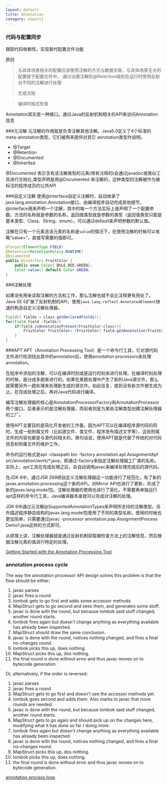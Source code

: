 ```yaml
---
layout: default
title: Annotation
category: aspectj
---
```


### 代码与配置同步

跟踪代码依赖性，实现替代配置文件功能

原则

>与具体场景相关的配置应该使用注解的方式与数据关联，与具体场景无关的配置放于配置文件中。
>通过设置注解的@Retention级别在运行时使用反射对不同的注解进行处理

>生成文档

>编译时格式检查

Annotation其实是一种接口。通过Java的反射机制相关的API来访问Annotation信息

###元注解
元注解的作用就是负责注解其他注解。Java5.0定义了4个标准的meta-annotation类型，它们被用来提供对其它 annotation类型作说明。

* @Target
* @Retention
* @Documented
* @Inherited

@Documented 表示含有该注解类型的元素(带有注释的)会通过javadoc或类似工具进行文档化,类型声明是用@Documented 来注解的，这种类型的注解被作为被标注的程序成员的公共API

###自定义注解
使用@interface自定义注解时，自动继承了java.lang.annotation.Annotation接口，由编译程序自动完成其他细节。@interface用来声明一个注解，其中的每一个方法实际上是声明了一个配置参数。方法的名称就是参数的名称，返回值类型就是参数的类型（返回值类型只能是基本类型、Class、String、enum）。可以通过default来声明参数的默认值。

注解在只有一个元素且该元素的名称是`value`的情况下，在使用注解的时候可以省略“value=”，直接写需要的值即可。

```java
@Target(ElementType.FIELD)
@Retention(RetentionPolicy.RUNTIME)
@Documented
public @interface FruitColor {
    public enum Color{ BULE,RED,GREEN};
    Color value() default Color.GREEN;
}
```

###注解处理

如果没有用来读取注解的方法和工作，那么注解也就不会比注释更有用处了。Java SE 5扩展了反射机制的API，使用`java.lang.reflect.AnnotatedElement`快速的构造自定义注解处理器。

```java
Field[] fields = clazz.getDeclaredFields();
for(Field field :fields){
	if(field.isAnnotationPresent(FruitColor.class)){ 
		FruitColor fruitColor= (FruitColor) field.getAnnotation(FruitColor.class);           
	}
}
```

###APT
APT（Annotation Processing Tool）是一个命令行工具，它对源代码文件进行检测找出其中的annotation后，使用annotation processors来处理annotation。

在程序中添加的注解，可以在编译时刻或是运行时刻来进行处理。在编译时刻处理的时候，是分成多趟来进行的。如果在某趟处理中产生了新的Java源文件，那么就需要另外一趟处理来处理新生成的源文件。如此往复，直到没有新文件被生成为止。在完成处理之后，再对Java代码进行编译。

编写注解处理器的核心是AnnotationProcessorFactory和AnnotationProcessor两个接口。后者表示的是注解处理器，而前者则是为某些注解类型创建注解处理器的工厂。

使用APT主要目的是简化开发者的工作量，因为APT可以在编译程序源代码的同时，生成一些附属文件（比如源文件、类文件、程序发布描述文字等），这些附属文件的内容也都是与源代码相关的。换句话说，使用APT就是代替了传统的对代码信息和附属文件的维护工作。

命令的运行格式是apt -classpath bin -factory annotation.apt.AssignmentApf src/annotation/work/*.java，即通过-factory来指定注解处理器工厂类的名称。实际上，apt工具在完成处理之后，会自动调用javac来编译处理完成后的源代码。

在JDK 6中，通过JSR 269把自定义注解处理器这一功能进行了规范化，有了新的javax.annotation.processing这个新的API。对Mirror API也进行了更新，形成了新的javax.lang.model包。注解处理器的使用也进行了简化，不需要再单独运行apt这样的命令行工具，Java编译器本身就可以完成对注解的处理。

JDK 6中通过元注解@SupportedAnnotationTypes来声明所支持的注解类型。另外描述程序静态结构的javax.lang.model包使用了不同的类型名称。使用的时候也更加简单，只需要通过javac -processor annotation.pap.AssignmentProcess Demo1.java这样的方式即可。

从原理上讲，注解处理器就是通过反射机制获取被检查方法上的注解信息，然后根据注解元素的值进行特定的处理。

[Getting Started with the Annotation Processing Tool](https://docs.oracle.com/javase/7/docs/technotes/guides/apt/GettingStarted.html)

### annotation process cycle

The way the annotation processor API design solves this problem is that the flow should be either:

1. javac parses
1. javac fires a round
1. lombok gets to go first and adds some accessor methods
1. MapStruct gets to go second and sees them, and generates some stuff.
1. javac is done with the round, but because lombok said stuff changed, another round starts.
1. lombok fires again but doesn't change anything as everything available has already been inspected.
1. MapStruct should draw the same conclusion.
1. javac is done with the round, notices nothing changed, and fires a final no-changes round.
1. lombok picks this up, does nothing.
1. MapStruct picks this up, dos nothing.
1. the final round is done without error and thus javac moves on to bytecode generation.

Or, alternatively, if the order is reversed:

1. javac parses
1. javac fires a round
1. MapStruct gets to go first and doesn't see the accessor methods yet.
1. lombok goes second and adds them. Also marks to javac that more rounds are needed.
1. javac is done with the round, but because lombok said stuff changed, another round starts.
1. MapStruct gets to go again and should pick up on the changes here, modifying what it has done so far / doing more.
1. lombok fires again but doesn't change anything as everything available has already been inspected.
1. javac is done with the round, notices nothing changed, and fires a final no-changes round.
1. MapStruct picks this up, dos nothing.
1. lombok picks this up, does nothing.
1. the final round is done without error and thus javac moves on to bytecode generation.

[annotation process loop](https://github.com/mapstruct/mapstruct/issues/510)